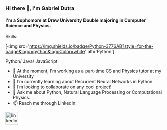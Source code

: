 ### Hi there 👋, I'm Gabriel Dutra
#### I'm a Sophomore at Drew University Double majoring in Computer Science and Physics.

Skills: 

[<img src='https://img.shields.io/badge/Python-3776AB?style=for-the-badge&logo=python&logoColor=white' alt='Python']

Python/ Java/ JavaScript

- 🔭 At the moment, I'm working as a part-time CS and Physics tutor at my University
- 🌱 I’m currently learning about Recurrent Neural Networks in Python
- 👯 I’m looking to collaborate on any cool project! 
- 💬 Ask me about Python, Natural Language Processing or Computational Physics.
- 📫 Reach me through LinkedIn:

[<img src='https://cdn.jsdelivr.net/npm/simple-icons@3.0.1/icons/linkedin.svg' alt='linkedin' height='40'>](https://www.linkedin.com/in/gabrieldutra01/)  


